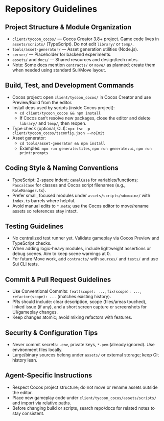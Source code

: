 # Repository Guidelines

## Project Structure & Module Organization
- `client/tycoon_cocos/` — Cocos Creator 3.8+ project. Game code lives in `assets/scripts/` (TypeScript). Do not edit `library/` or `temp/`.
- `tools/asset-generator/` — Asset generation utilities (Node.js).
- `server/` — Placeholder for backend experiments.
- `assets/` and `docs/` — Shared resources and design/tech notes.
- Note: Some docs mention `contracts/` or `move/` as planned; create them when needed using standard Sui/Move layout.

## Build, Test, and Development Commands
- Cocos project: open `client/tycoon_cocos/` in Cocos Creator and use Preview/Build from the editor.
- Install deps used by scripts (inside Cocos project):
  - `cd client/tycoon_cocos && npm install`
  - If Cocos can’t resolve new packages, close the editor and delete `library/` and `temp/`, then reopen.
- Type check (optional, CLI): `npx tsc -p client/tycoon_cocos/tsconfig.json --noEmit`
- Asset generator:
  - `cd tools/asset-generator && npm install`
  - Examples: `npm run generate:tiles`, `npm run generate:ui`, `npm run print:prompts`

## Coding Style & Naming Conventions
- TypeScript: 2-space indent; `camelCase` for variables/functions; `PascalCase` for classes and Cocos script filenames (e.g., `RoleManager.ts`).
- Prefer small, focused modules under `assets/scripts/<domain>/` with `index.ts` barrels where helpful.
- Avoid manual edits to `*.meta`; use the Cocos editor to move/rename assets so references stay intact.

## Testing Guidelines
- No centralized test runner yet. Validate gameplay via Cocos Preview and TypeScript checks.
- When adding logic-heavy modules, include lightweight assertions or debug scenes. Aim to keep scene warnings at 0.
- For future Move work, add `contracts/` with `sources/` and `tests/` and use Sui CLI tests.

## Commit & Pull Request Guidelines
- Use Conventional Commits: `feat(scope): ...`, `fix(scope): ...`, `refactor(scope): ...` (matches existing history).
- PRs should include: clear description, scope (files/areas touched), linked issue (if any), and a short screen capture or screenshots for UI/gameplay changes.
- Keep changes atomic; avoid mixing refactors with features.

## Security & Configuration Tips
- Never commit secrets: `.env`, private keys, `*.pem` (already ignored). Use environment files locally.
- Large/binary sources belong under `assets/` or external storage; keep Git history lean.

## Agent-Specific Instructions
- Respect Cocos project structure; do not move or rename assets outside the editor.
- Place new gameplay code under `client/tycoon_cocos/assets/scripts/` and import via relative paths.
- Before changing build or scripts, search repo/docs for related notes to stay consistent.

